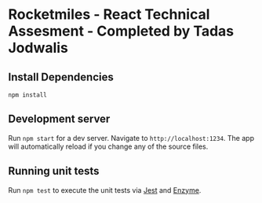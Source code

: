 # Rocketmiles - React Technical Assesment - Completed by Tadas Jodwalis

## Install Dependencies

`npm install`

## Development server

Run `npm start` for a dev server. Navigate to `http://localhost:1234`. The app will automatically reload if you change any of the source files.

## Running unit tests

Run `npm test` to execute the unit tests via [Jest](https://jestjs.io/) and [Enzyme](https://airbnb.io/enzyme/).
